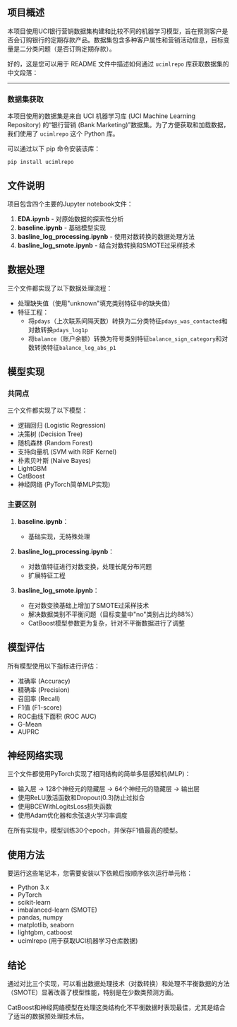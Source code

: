 ## 项目概述

本项目使用UCI银行营销数据集构建和比较不同的机器学习模型，旨在预测客户是否会订购银行的定期存款产品。数据集包含多种客户属性和营销活动信息，目标变量是二分类问题（是否订购定期存款）。

好的，这是您可以用于 README 文件中描述如何通过 `ucimlrepo` 库获取数据集的中文段落：

------

### 数据集获取

本项目使用的数据集是来自 UCI 机器学习库 (UCI Machine Learning Repository) 的“银行营销 (Bank Marketing)”数据集。为了方便获取和加载数据，我们使用了 `ucimlrepo` 这个 Python 库。

可以通过以下 pip 命令安装该库：

```
pip install ucimlrepo
```

## 文件说明

项目包含四个主要的Jupyter notebook文件：

1. **EDA.ipynb** - 对原始数据的探索性分析
2. **baseline.ipynb** - 基础模型实现
3. **basline_log_processing.ipynb** - 使用对数转换的数据处理方法
4. **basline_log_smote.ipynb** - 结合对数转换和SMOTE过采样技术

## 数据处理

三个文件都实现了以下数据处理流程：

- 处理缺失值（使用"unknown"填充类别特征中的缺失值）
- 特征工程：
  - 将`pdays`（上次联系间隔天数）转换为二分类特征`pdays_was_contacted`和对数转换`pdays_log1p`
  - 将`balance`（账户余额）转换为符号类别特征`balance_sign_category`和对数转换特征`balance_log_abs_p1`

## 模型实现

### 共同点

三个文件都实现了以下模型：

- 逻辑回归 (Logistic Regression)
- 决策树 (Decision Tree)
- 随机森林 (Random Forest)
- 支持向量机 (SVM with RBF Kernel)
- 朴素贝叶斯 (Naive Bayes)
- LightGBM
- CatBoost
- 神经网络 (PyTorch简单MLP实现)

### 主要区别

1. **baseline.ipynb**：
   - 基础实现，无特殊处理

2. **basline_log_processing.ipynb**：
   - 对数值特征进行对数变换，处理长尾分布问题
   - 扩展特征工程

3. **basline_log_smote.ipynb**：
   - 在对数变换基础上增加了SMOTE过采样技术
   - 解决数据类别不平衡问题（目标变量中"no"类别占比约88%）
   - CatBoost模型参数更为复杂，针对不平衡数据进行了调整

## 模型评估

所有模型使用以下指标进行评估：
- 准确率 (Accuracy)
- 精确率 (Precision)
- 召回率 (Recall)
- F1值 (F1-score)
- ROC曲线下面积 (ROC AUC)
- G-Mean
- AUPRC

## 神经网络实现

三个文件都使用PyTorch实现了相同结构的简单多层感知机(MLP)：
- 输入层 -> 128个神经元的隐藏层 -> 64个神经元的隐藏层 -> 输出层
- 使用ReLU激活函数和Dropout(0.3)防止过拟合
- 使用BCEWithLogitsLoss损失函数
- 使用Adam优化器和余弦退火学习率调度

在所有实现中，模型训练30个epoch，并保存F1值最高的模型。



## 使用方法

要运行这些笔记本，您需要安装以下依赖后按顺序依次运行单元格：
- Python 3.x
- PyTorch
- scikit-learn
- imbalanced-learn (SMOTE)
- pandas, numpy
- matplotlib, seaborn
- lightgbm, catboost
- ucimlrepo (用于获取UCI机器学习仓库数据)

## 结论

通过对比三个实现，可以看出数据处理技术（对数转换）和处理不平衡数据的方法（SMOTE）显著改善了模型性能，特别是在少数类预测方面。

CatBoost和神经网络模型在处理这类结构化不平衡数据时表现最佳，尤其是结合了适当的数据预处理技术后。